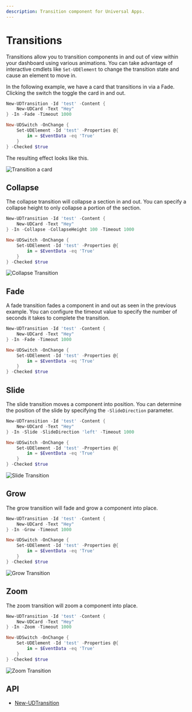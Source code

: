 ```yaml
---
description: Transition component for Universal Apps.
---
```


# Transitions

Transitions allow you to transition components in and out of view within your dashboard using various animations. You can take advantage of interactive cmdlets like `Set-UDElement` to change the transition state and cause an element to move in.

In the following example, we have a card that transitions in via a Fade. Clicking the switch the toggle the card in and out.

```powershell
New-UDTransition -Id 'test' -Content {
    New-UDCard -Text "Hey"
} -In -Fade -Timeout 1000

New-UDSwitch -OnChange {
    Set-UDElement -Id 'test' -Properties @{
        in = $EventData -eq 'True'
    }
} -Checked $true
```

The resulting effect looks like this.

![Transition a card](../../../.gitbook/assets/transition.gif)

## Collapse

The collapse transition will collapse a section in and out. You can specify a collapse height to only collapse a portion of the section.

```powershell
New-UDTransition -Id 'test' -Content {
    New-UDCard -Text "Hey"
} -In -Collapse -CollapseHeight 100 -Timeout 1000

New-UDSwitch -OnChange {
    Set-UDElement -Id 'test' -Properties @{
        in = $EventData -eq 'True'
    }
} -Checked $true
```

![Collapse Transition](../../../.gitbook/assets/collapse.gif)

## Fade

A fade transition fades a component in and out as seen in the previous example. You can configure the timeout value to specify the number of seconds it takes to complete the transition.

```powershell
New-UDTransition -Id 'test' -Content {
    New-UDCard -Text "Hey"
} -In -Fade -Timeout 1000

New-UDSwitch -OnChange {
    Set-UDElement -Id 'test' -Properties @{
        in = $EventData -eq 'True'
    }
} -Checked $true
```

## Slide

The slide transition moves a component into position. You can determine the position of the slide by specifying the `-SlideDirection` parameter.

```powershell
New-UDTransition -Id 'test' -Content {
    New-UDCard -Text "Hey"
} -In -Slide -SlideDirection 'left' -Timeout 1000

New-UDSwitch -OnChange {
    Set-UDElement -Id 'test' -Properties @{
        in = $EventData -eq 'True'
    }
} -Checked $true
```

![Slide Transition](../../../.gitbook/assets/slide.gif)

## Grow

The grow transition will fade and grow a component into place.

```powershell
New-UDTransition -Id 'test' -Content {
    New-UDCard -Text "Hey"
} -In -Grow -Timeout 1000

New-UDSwitch -OnChange {
    Set-UDElement -Id 'test' -Properties @{
        in = $EventData -eq 'True'
    }
} -Checked $true
```

![Grow Transition](../../../.gitbook/assets/grow.gif)

## Zoom

The zoom transition will zoom a component into place.

```powershell
New-UDTransition -Id 'test' -Content {
    New-UDCard -Text "Hey"
} -In -Zoom -Timeout 1000

New-UDSwitch -OnChange {
    Set-UDElement -Id 'test' -Properties @{
        in = $EventData -eq 'True'
    }
} -Checked $true
```

![Zoom Transition](../../../.gitbook/assets/zoom.gif)

## API

* [New-UDTransition](https://github.com/ironmansoftware/universal-docs/blob/v5/cmdlets/New-UDTransition.txt)
